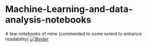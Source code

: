 # Machine-Learning-and-data-analysis-notebooks 
A few notebooks of mine (commented to some extent to enhance readability)
[![Binder](https://mybinder.org/badge.svg)](https://mybinder.org/v2/gh/Abhinav2907/Machine-Learning-and-data-analysis-notebooks/master)
